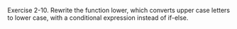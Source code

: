 Exercise 2-10. Rewrite the function lower, which converts upper case letters to lower case,
with a conditional expression instead of if-else. 
